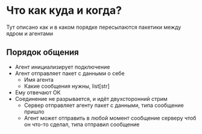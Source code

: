 # Что как куда и когда?
Тут описано как и в каком порядке пересылаются пакетики между ядром и агентами

## Порядок общения
- Агент инициализирует подключение
- Агент отправляет пакет с данными о себе
    - Имя агента
    - Какие сообщения нужны, list[str]
- Ему отвечают ОК
- Соединение не разрывается, и идёт двухсторонний стрим
    - Сервер отправляет агенту пакет с данными, типа сообщение пришло
    - Агент может отправить в любой момент сообщение серверу чтоб он что-то сделал, типа отправил сообщение